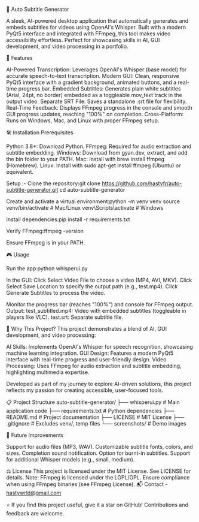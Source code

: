 🎥 Auto Subtitle Generator

A sleek, AI-powered desktop application that automatically generates and embeds subtitles for videos using OpenAI's Whisper. Built with a modern PyQt5 interface and integrated with FFmpeg, this tool makes video accessibility effortless. Perfect for showcasing skills in AI, GUI development, and video processing in a portfolio.

🚀 Features

AI-Powered Transcription: Leverages OpenAI's Whisper (base model) for accurate speech-to-text transcription.
Modern GUI: Clean, responsive PyQt5 interface with a gradient background, animated buttons, and a real-time progress bar.
Embedded Subtitles: Generates plain white subtitles (Arial, 24pt, no border) embedded as a toggleable mov_text track in the output video.
Separate SRT File: Saves a standalone .srt file for flexibility.
Real-Time Feedback: Displays FFmpeg progress in the console and smooth GUI progress updates, reaching "100%" on completion.
Cross-Platform: Runs on Windows, Mac, and Linux with proper FFmpeg setup.



🛠️ Installation
Prerequisites

Python 3.8+: Download Python.
FFmpeg: Required for audio extraction and subtitle embedding.
Windows: Download from gyan.dev, extract, and add the bin folder to your PATH.
Mac: Install with brew install ffmpeg (Homebrew).
Linux: Install with sudo apt-get install ffmpeg (Ubuntu) or equivalent.


Setup :-
Clone the repository:git clone https://github.com/hastyfr/auto-subtitle-generator.git
cd auto-subtitle-generator


Create and activate a virtual environment:python -m venv venv
source venv/bin/activate  # Mac/Linux
venv\Scripts\activate     # Windows

Install dependencies:pip install -r requirements.txt

Verify FFmpeg:ffmpeg -version

Ensure FFmpeg is in your PATH.

🎮 Usage

Run the app:python whisperui.py


In the GUI:
Click Select Video File to choose a video (MP4, AVI, MKV).
Click Select Save Location to specify the output path (e.g., test.mp4).
Click Generate Subtitles to process the video.


Monitor the progress bar (reaches "100%") and console for FFmpeg output.
Output:
test_subtitled.mp4: Video with embedded subtitles (toggleable in players like VLC).
test.srt: Separate subtitle file.




🌟 Why This Project?
This project demonstrates a blend of AI, GUI development, and video processing:

AI Skills: Implements OpenAI's Whisper for speech recognition, showcasing machine learning integration.
GUI Design: Features a modern PyQt5 interface with real-time progress and user-friendly design.
Video Processing: Uses FFmpeg for audio extraction and subtitle embedding, highlighting multimedia expertise.


Developed as part of my journey to explore AI-driven solutions, this project reflects my passion for creating accessible, user-focused tools.

📋 Project Structure
auto-subtitle-generator/
├── whisperui.py          # Main application code
├── requirements.txt      # Python dependencies
├── README.md             # Project documentation
├── LICENSE               # MIT License
├── .gitignore            # Excludes venv/, temp files
└── screenshots/          # Demo images

🔮 Future Improvements

Support for audio files (MP3, WAV).
Customizable subtitle fonts, colors, and sizes.
Completion sound notification.
Option for burnt-in subtitles.
Support for additional Whisper models (e.g., small, medium).

⚖️ License
This project is licensed under the MIT License. See LICENSE for details.
Note: FFmpeg is licensed under the LGPL/GPL. Ensure compliance when using FFmpeg binaries (see FFmpeg License).
📬 Contact - hastywrld@gmail.com


⭐️ If you find this project useful, give it a star on GitHub! Contributions and feedback are welcome.

